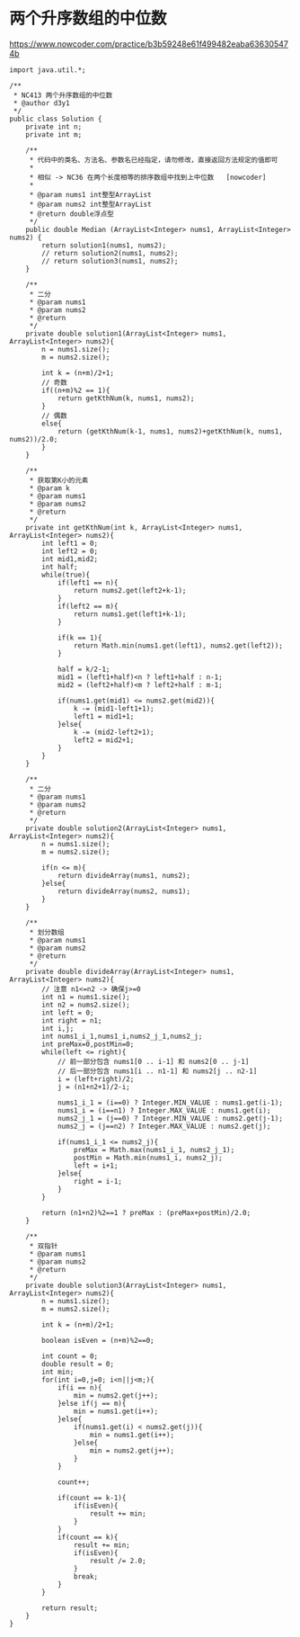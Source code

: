 # 两个升序数组的中位数
https://www.nowcoder.com/practice/b3b59248e61f499482eaba636305474b

    import java.util.*;
    
    /**
     * NC413 两个升序数组的中位数
     * @author d3y1
     */
    public class Solution {
        private int n;
        private int m;
    
        /**
         * 代码中的类名、方法名、参数名已经指定，请勿修改，直接返回方法规定的值即可
         *
         * 相似 -> NC36 在两个长度相等的排序数组中找到上中位数   [nowcoder]
         *
         * @param nums1 int整型ArrayList
         * @param nums2 int整型ArrayList
         * @return double浮点型
         */
        public double Median (ArrayList<Integer> nums1, ArrayList<Integer> nums2) {
            return solution1(nums1, nums2);
            // return solution2(nums1, nums2);
            // return solution3(nums1, nums2);
        }
    
        /**
         * 二分
         * @param nums1
         * @param nums2
         * @return
         */
        private double solution1(ArrayList<Integer> nums1, ArrayList<Integer> nums2){
            n = nums1.size();
            m = nums2.size();
    
            int k = (n+m)/2+1;
            // 奇数
            if((n+m)%2 == 1){
                return getKthNum(k, nums1, nums2);
            }
            // 偶数
            else{
                return (getKthNum(k-1, nums1, nums2)+getKthNum(k, nums1, nums2))/2.0;
            }
        }
    
        /**
         * 获取第K小的元素
         * @param k
         * @param nums1
         * @param nums2
         * @return
         */
        private int getKthNum(int k, ArrayList<Integer> nums1, ArrayList<Integer> nums2){
            int left1 = 0;
            int left2 = 0;
            int mid1,mid2;
            int half;
            while(true){
                if(left1 == n){
                    return nums2.get(left2+k-1);
                }
                if(left2 == m){
                    return nums1.get(left1+k-1);
                }
    
                if(k == 1){
                    return Math.min(nums1.get(left1), nums2.get(left2));
                }
    
                half = k/2-1;
                mid1 = (left1+half)<n ? left1+half : n-1;
                mid2 = (left2+half)<m ? left2+half : m-1;
    
                if(nums1.get(mid1) <= nums2.get(mid2)){
                    k -= (mid1-left1+1);
                    left1 = mid1+1;
                }else{
                    k -= (mid2-left2+1);
                    left2 = mid2+1;
                }
            }
        }
    
        /**
         * 二分
         * @param nums1
         * @param nums2
         * @return
         */
        private double solution2(ArrayList<Integer> nums1, ArrayList<Integer> nums2){
            n = nums1.size();
            m = nums2.size();
    
            if(n <= m){
                return divideArray(nums1, nums2);
            }else{
                return divideArray(nums2, nums1);
            }
        }
    
        /**
         * 划分数组
         * @param nums1
         * @param nums2
         * @return
         */
        private double divideArray(ArrayList<Integer> nums1, ArrayList<Integer> nums2){
            // 注意 n1<=n2 -> 确保j>=0
            int n1 = nums1.size();
            int n2 = nums2.size();
            int left = 0;
            int right = n1;
            int i,j;
            int nums1_i_1,nums1_i,nums2_j_1,nums2_j;
            int preMax=0,postMin=0;
            while(left <= right){
                // 前一部分包含 nums1[0 .. i-1] 和 nums2[0 .. j-1]
                // 后一部分包含 nums1[i .. n1-1] 和 nums2[j .. n2-1]
                i = (left+right)/2;
                j = (n1+n2+1)/2-i;
    
                nums1_i_1 = (i==0) ? Integer.MIN_VALUE : nums1.get(i-1);
                nums1_i = (i==n1) ? Integer.MAX_VALUE : nums1.get(i);
                nums2_j_1 = (j==0) ? Integer.MIN_VALUE : nums2.get(j-1);
                nums2_j = (j==n2) ? Integer.MAX_VALUE : nums2.get(j);
    
                if(nums1_i_1 <= nums2_j){
                    preMax = Math.max(nums1_i_1, nums2_j_1);
                    postMin = Math.min(nums1_i, nums2_j);
                    left = i+1;
                }else{
                    right = i-1;
                }
            }
    
            return (n1+n2)%2==1 ? preMax : (preMax+postMin)/2.0;
        }
    
        /**
         * 双指针
         * @param nums1
         * @param nums2
         * @return
         */
        private double solution3(ArrayList<Integer> nums1, ArrayList<Integer> nums2){
            n = nums1.size();
            m = nums2.size();
    
            int k = (n+m)/2+1;
    
            boolean isEven = (n+m)%2==0;
    
            int count = 0;
            double result = 0;
            int min;
            for(int i=0,j=0; i<n||j<m;){
                if(i == n){
                    min = nums2.get(j++);
                }else if(j == m){
                    min = nums1.get(i++);
                }else{
                    if(nums1.get(i) < nums2.get(j)){
                        min = nums1.get(i++);
                    }else{
                        min = nums2.get(j++);
                    }
                }
    
                count++;
    
                if(count == k-1){
                    if(isEven){
                        result += min;
                    }
                }
                if(count == k){
                    result += min;
                    if(isEven){
                        result /= 2.0;
                    }
                    break;
                }
            }
    
            return result;
        }
    }
    

